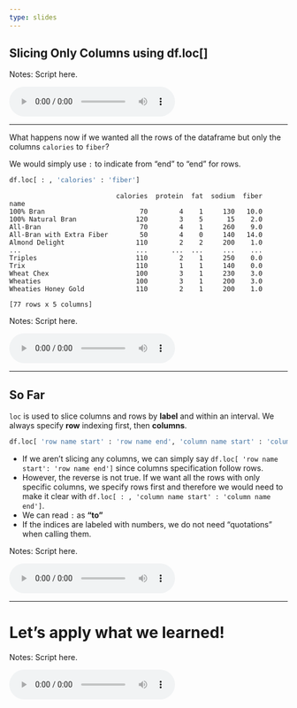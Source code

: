 ```yaml
---
type: slides
---
```


## Slicing Only Columns using df.loc\[\]

Notes: Script here.

<html>

<audio controls >

<source src="placeholder_audio.mp3" />

</audio>

</html>

---

What happens now if we wanted all the rows of the dataframe but only the
columns `calories` to `fiber`?

We would simply use `:` to indicate from “end” to “end” for rows.

``` python
df.loc[ : , 'calories' : 'fiber']
```

```out
                           calories  protein  fat  sodium  fiber
name                                                            
100% Bran                        70        4    1     130   10.0
100% Natural Bran               120        3    5      15    2.0
All-Bran                         70        4    1     260    9.0
All-Bran with Extra Fiber        50        4    0     140   14.0
Almond Delight                  110        2    2     200    1.0
...                             ...      ...  ...     ...    ...
Triples                         110        2    1     250    0.0
Trix                            110        1    1     140    0.0
Wheat Chex                      100        3    1     230    3.0
Wheaties                        100        3    1     200    3.0
Wheaties Honey Gold             110        2    1     200    1.0

[77 rows x 5 columns]
```

Notes: Script here.

<html>

<audio controls >

<source src="placeholder_audio.mp3" />

</audio>

</html>

---

## So Far

`loc` is used to slice columns and rows by **label** and within an
interval. We always specify **row** indexing first, then
**columns**.

``` python
df.loc[ 'row name start' : 'row name end', 'column name start' : 'column name end']
```

  - If we aren’t slicing any columns, we can simply say `df.loc[ 'row
    name start': 'row name end']` since columns specification follow
    rows.
  - However, the reverse is not true. If we want all the rows with only
    specific columns, we specify rows first and therefore we would need
    to make it clear with `df.loc[ : , 'column name start' : 'column
    name end']`.
  - We can read `:` as **“to”**
  - If the indices are labeled with numbers, we do not need “quotations”
    when calling them.

Notes: Script here.

<html>

<audio controls >

<source src="placeholder_audio.mp3" />

</audio>

</html>

---

# Let’s apply what we learned\!

Notes: Script here.

<html>

<audio controls >

<source src="placeholder_audio.mp3" />

</audio>

</html>
